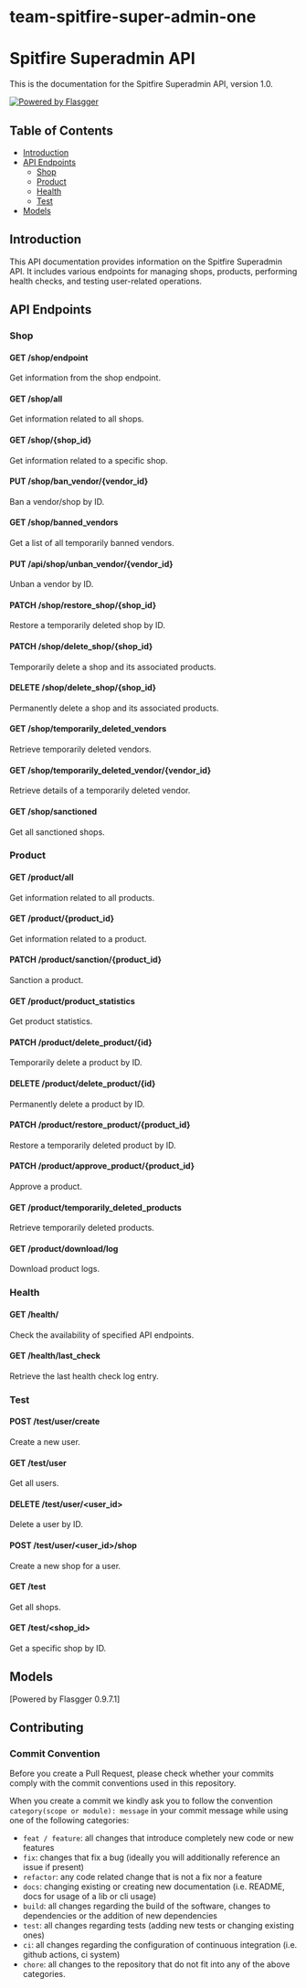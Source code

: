 # team-spitfire-super-admin-one
# Spitfire Superadmin API

This is the documentation for the Spitfire Superadmin API, version 1.0.

[![Powered by Flasgger](https://img.shields.io/badge/Powered%20by-Flasgger-0.9.7.1-blue.svg)](https://flasgger.0.9.7.1)

## Table of Contents

- [Introduction](#introduction)
- [API Endpoints](#api-endpoints)
  - [Shop](#shop)
  - [Product](#product)
  - [Health](#health)
  - [Test](#test)
- [Models](#models)

## Introduction

This API documentation provides information on the Spitfire Superadmin API. It includes various endpoints for managing shops, products, performing health checks, and testing user-related operations.

## API Endpoints

### Shop

#### GET /shop/endpoint

Get information from the shop endpoint.

#### GET /shop/all

Get information related to all shops.

#### GET /shop/{shop_id}

Get information related to a specific shop.

#### PUT /shop/ban_vendor/{vendor_id}

Ban a vendor/shop by ID.

#### GET /shop/banned_vendors

Get a list of all temporarily banned vendors.

#### PUT /api/shop/unban_vendor/{vendor_id}

Unban a vendor by ID.

#### PATCH /shop/restore_shop/{shop_id}

Restore a temporarily deleted shop by ID.

#### PATCH /shop/delete_shop/{shop_id}

Temporarily delete a shop and its associated products.

#### DELETE /shop/delete_shop/{shop_id}

Permanently delete a shop and its associated products.

#### GET /shop/temporarily_deleted_vendors

Retrieve temporarily deleted vendors.

#### GET /shop/temporarily_deleted_vendor/{vendor_id}

Retrieve details of a temporarily deleted vendor.

#### GET /shop/sanctioned

Get all sanctioned shops.

### Product

#### GET /product/all

Get information related to all products.

#### GET /product/{product_id}

Get information related to a product.

#### PATCH /product/sanction/{product_id}

Sanction a product.

#### GET /product/product_statistics

Get product statistics.

#### PATCH /product/delete_product/{id}

Temporarily delete a product by ID.

#### DELETE /product/delete_product/{id}

Permanently delete a product by ID.

#### PATCH /product/restore_product/{product_id}

Restore a temporarily deleted product by ID.

#### PATCH /product/approve_product/{product_id}

Approve a product.

#### GET /product/temporarily_deleted_products

Retrieve temporarily deleted products.

#### GET /product/download/log

Download product logs.

### Health

#### GET /health/

Check the availability of specified API endpoints.

#### GET /health/last_check

Retrieve the last health check log entry.

### Test

#### POST /test/user/create

Create a new user.

#### GET /test/user

Get all users.

#### DELETE /test/user/<user_id>

Delete a user by ID.

#### POST /test/user/<user_id>/shop

Create a new shop for a user.

#### GET /test

Get all shops.

#### GET /test/<shop_id>

Get a specific shop by ID.

## Models

[Powered by Flasgger 0.9.7.1]


## Contributing

### Commit Convention

Before you create a Pull Request, please check whether your commits comply with
the commit conventions used in this repository.

When you create a commit we kindly ask you to follow the convention
`category(scope or module): message` in your commit message while using one of
the following categories:

- `feat / feature`: all changes that introduce completely new code or new
  features
- `fix`: changes that fix a bug (ideally you will additionally reference an
  issue if present)
- `refactor`: any code related change that is not a fix nor a feature
- `docs`: changing existing or creating new documentation (i.e. README, docs for
  usage of a lib or cli usage)
- `build`: all changes regarding the build of the software, changes to
  dependencies or the addition of new dependencies
- `test`: all changes regarding tests (adding new tests or changing existing
  ones)
- `ci`: all changes regarding the configuration of continuous integration (i.e.
  github actions, ci system)
- `chore`: all changes to the repository that do not fit into any of the above
  categories.
